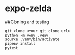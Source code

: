 # expo-zelda


##Cloning and testing

```
git clone <your git clone url>
python -m venv .venv
source .venv/bin/activate
pipenv install
pytest
```
